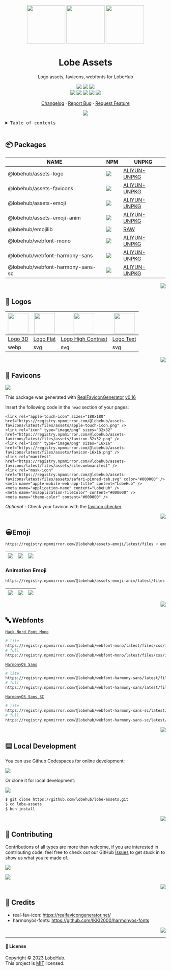 <div align="center"><a name="readme-top"></a>

<img height="120" src="https://registry.npmmirror.com/@lobehub/assets-logo/latest/files/assets/logo-3d.webp">
<img height="120" src="https://gw.alipayobjects.com/zos/kitchen/qJ3l3EPsdW/split.svg">
<img height="120" src="https://registry.npmmirror.com/@lobehub/assets-emoji/latest/files/assets/package.webp">

<h1>Lobe Assets</h1>

Logo assets, favicons, webfonts for LobeHub

[![][github-release-shield]][github-release-link]
[![][github-releasedate-shield]][github-releasedate-link]
[![][github-action-release-shield]][github-action-release-link]<br/>
[![][github-contributors-shield]][github-contributors-link]
[![][github-forks-shield]][github-forks-link]
[![][github-stars-shield]][github-stars-link]
[![][github-issues-shield]][github-issues-link]
[![][github-license-shield]][github-license-link]

[Changelog](./CHANGELOG.md) · [Report Bug][github-issues-link] · [Request Feature][github-issues-link]

![](https://raw.githubusercontent.com/andreasbm/readme/master/assets/lines/rainbow.png)

</div>

<details>
<summary><kbd>Table of contents</kbd></summary>

#### TOC

- [📦 Packages](#-packages)
- [🤯 Logos](#-logos)
- [💞 Favicons](#-favicons)
- [😀Emoji](#emoji)
  - [Animation Emoji](#animation-emoji)
- [🔤 Webfonts](#-webfonts)
- [⌨️ Local Development](#️-local-development)
- [🤝 Contributing](#-contributing)
- [🔗 Credits](#-credits)

####

</details>

<br />

## 📦 Packages

| NAME                             | NPM                                                                                       | UNPKG                                                |
| -------------------------------- | ----------------------------------------------------------------------------------------- | ---------------------------------------------------- |
| @lobehub/assets-logo             | [![][assets-logo-release]][assets-logo-release-url]                                       | [ALIYUN-UNPKG][assets-logo-unpkg]                    |
| @lobehub/assets-favicons         | [![][assets-favicons-release]][assets-favicons-release-url]                               | [ALIYUN-UNPKG][assets-favicons-unpkg]                |
| @lobehub/assets-emoji            | [![][assets-emoji-release]][assets-emoji-release-url]                                     | [ALIYUN-UNPKG][assets-emoji-unpkg]                   |
| @lobehub/assets-emoji-anim       | [![][assets-emoji-anim-release]][assets-emoji-anim-release-url]                           | [ALIYUN-UNPKG][assets-emoji-anim-unpkg]              |
| @lobehub/emojilib                | [![][emojilib-release]][emojilib-release-url]                                             | [RAW][emojilib-unpkg]                                |
| @lobehub/webfont-mono            | [![][assets-webfont-mono-release]][assets-webfont-mono-release-url]                       | [ALIYUN-UNPKG][assets-webfont-mono-unpkg]            |
| @lobehub/webfont-harmony-sans    | [![][assets-webfont-harmony-sans-release]][assets-webfont-harmony-sans-release-url]       | [ALIYUN-UNPKG][assets-webfont-harmony-sans-unpkg]    |
| @lobehub/webfont-harmony-sans-sc | [![][assets-webfont-harmony-sans-sc-release]][assets-webfont-harmony-sans-sc-release-url] | [ALIYUN-UNPKG][assets-webfont-harmony-sans-sc-unpkg] |

<div align="right">

[![][back-to-top]](#readme-top)

</div>

## 🤯 Logos

| <img src="https://registry.npmmirror.com/@lobehub/assets-logo/latest/files/assets/logo-3d.webp" width="64" > | <img src="https://registry.npmmirror.com/@lobehub/assets-logo/latest/files/assets/logo-flat.svg" width="64" > | <img src="https://registry.npmmirror.com/@lobehub/assets-logo/latest/files/assets/logo-high-contrast.svg" width="64" > | <img src="https://registry.npmmirror.com/@lobehub/assets-logo/latest/files/assets/logo-text.svg" width="64" > |
| ------------------------------------------------------------------------------------------------------------ | ------------------------------------------------------------------------------------------------------------- | ---------------------------------------------------------------------------------------------------------------------- | ------------------------------------------------------------------------------------------------------------- |
| [Logo 3D][logo-3d]                                                                                           | [Logo Flat][logo-flat]                                                                                        | [Logo High Contrast][logo-high-contrast]                                                                               | [Logo Text][logo-text]                                                                                        |
| webp                                                                                                         | svg                                                                                                           | svg                                                                                                                    | svg                                                                                                           |

<div align="right">

[![][back-to-top]](#readme-top)

</div>

## 💞 Favicons

![](https://github.com/lobehub/lobe-assets/blob/master/docs/preview.png?raw=true)

This package was generated with [RealFaviconGenerator](https://realfavicongenerator.net/) [v0.16](https://realfavicongenerator.net/change_log#v0.16)

Insert the following code in the `head` section of your pages:

```
<link rel="apple-touch-icon" sizes="180x180" href="https://registry.npmmirror.com/@lobehub/assets-favicons/latest/files/assets/apple-touch-icon.png" />
<link rel="icon" type="image/png" sizes="32x32" href="https://registry.npmmirror.com/@lobehub/assets-favicons/latest/files/assets/favicon-32x32.png" />
<link rel="icon" type="image/png" sizes="16x16" href="https://registry.npmmirror.com/@lobehub/assets-favicons/latest/files/assets/favicon-16x16.png" />
<link rel="manifest" href="https://registry.npmmirror.com/@lobehub/assets-favicons/latest/files/assets/site.webmanifest" />
<link rel="mask-icon" href="https://registry.npmmirror.com/@lobehub/assets-favicons/latest/files/assets/safari-pinned-tab.svg" color="#000000" />
<meta name="apple-mobile-web-app-title" content="LobeHub" />
<meta name="application-name" content="LobeHub" />
<meta name="msapplication-TileColor" content="#000000" />
<meta name="theme-color" content="#000000" />
```

*Optional* - Check your favicon with the [favicon checker](https://realfavicongenerator.net/favicon_checker)

<div align="right">

[![][back-to-top]](#readme-top)

</div>

## 😀Emoji

```bash
https://registry.npmmirror.com/@lobehub/assets-emoji/latest/files < emoji-name > .webp
```

| ![][emoji-1] | ![][emoji-2] | ![][emoji-3] |
| ------------ | ------------ | ------------ |

### Animation Emoji

```bash
https://registry.npmmirror.com/@lobehub/assets-emoji-anim/latest/files < emoji-name > .webp
```

| ![][emoji-1-a] | ![][emoji-2-a] | ![][emoji-3-a] |
| -------------- | -------------- | -------------- |

<div align="right">

[![][back-to-top]](#readme-top)

</div>

## 🔤 Webfonts

[`Hack Nerd Font Mono`](https://registry.npmmirror.com/@lobehub/webfont-mono/latest/files/css/index.css)

```sh
# lite
https://registry.npmmirror.com/@lobehub/webfont-mono/latest/files/css/index.css
# full
https://registry.npmmirror.com/@lobehub/webfont-mono/latest/files/css/index-full.css
```

[`HarmonyOS Sans`](https://registry.npmmirror.com/@lobehub/webfont-harmony-sans/latest/files/webfont-harmony-sans/css/index.css)

```sh
# lite
https://registry.npmmirror.com/@lobehub/webfont-harmony-sans/latest/files/css/index.css
# full
https://registry.npmmirror.com/@lobehub/webfont-harmony-sans/latest/files/css/index-full.css
```

[`HarmonyOS Sans SC`](https://registry.npmmirror.com/@lobehub/webfont-harmony-sans-sc/latest/files/css/index.css)

```sh
# lite
https://registry.npmmirror.com/@lobehub/webfont-harmony-sans-sc/latest/files/css/index.css
# full
https://registry.npmmirror.com/@lobehub/webfont-harmony-sans-sc/latest/files/css/index-full.css
```

<div align="right">

[![][back-to-top]](#readme-top)

</div>

## ⌨️ Local Development

You can use Github Codespaces for online development:

[![][github-codespace-shield]][github-codespace-link]

Or clone it for local development:

[![][bun-shield]][bun-link]

```bash
$ git clone https://github.com/lobehub/lobe-assets.git
$ cd lobe-assets
$ bun install
```

<div align="right">

[![][back-to-top]](#readme-top)

</div>

## 🤝 Contributing

Contributions of all types are more than welcome, if you are interested in contributing code, feel free to check out our GitHub [Issues][github-issues-link] to get stuck in to show us what you’re made of.

[![][pr-welcome-shield]][pr-welcome-link]

[![][github-contrib-shield]][github-contrib-link]

<div align="right">

[![][back-to-top]](#readme-top)

</div>

## 🔗 Credits

- real-fav-icon: <https://realfavicongenerator.net/>
- harmonyos-fonts: <https://github.com/IKKI2000/harmonyos-fonts>

<div align="right">

[![][back-to-top]](#readme-top)

</div>

---

#### 📝 License

Copyright © 2023 [LobeHub][profile-url]. <br />
This project is [MIT](./LICENSE) licensed.

<!-- LINK GROUP -->

[assets-emoji-anim-release]: https://img.shields.io/npm/v/@lobehub/assets-emoji-anim?color=369eff&labelColor=black&logo=npm&logoColor=white&style=flat-square
[assets-emoji-anim-release-url]: https://www.npmjs.com/package/@lobehub/assets-emoji-anim
[assets-emoji-anim-unpkg]: https://registry.npmmirror.com/@lobehub/assets-emoji-anim
[assets-emoji-release]: https://img.shields.io/npm/v/@lobehub/assets-emoji?color=369eff&labelColor=black&logo=npm&logoColor=white&style=flat-square
[assets-emoji-release-url]: https://www.npmjs.com/package/@lobehub/assets-emoji
[assets-emoji-unpkg]: https://registry.npmmirror.com/@lobehub/assets-emoji
[assets-favicons-release]: https://img.shields.io/npm/v/@lobehub/assets-favicons?color=369eff&labelColor=black&logo=npm&logoColor=white&style=flat-square
[assets-favicons-release-url]: https://www.npmjs.com/package/@lobehub/assets-favicons
[assets-favicons-unpkg]: https://registry.npmmirror.com/@lobehub/assets-favicons
[assets-logo-release]: https://img.shields.io/npm/v/@lobehub/assets-logo?color=369eff&labelColor=black&logo=npm&logoColor=white&style=flat-square
[assets-logo-release-url]: https://www.npmjs.com/package/@lobehub/assets-logo
[assets-logo-unpkg]: https://registry.npmmirror.com/@lobehub/assets-logo
[assets-webfont-harmony-sans-release]: https://img.shields.io/npm/v/@lobehub/webfont-harmony-sans?color=369eff&labelColor=black&logo=npm&logoColor=white&style=flat-square
[assets-webfont-harmony-sans-release-url]: https://www.npmjs.com/package/@lobehub/webfont-harmony-sans
[assets-webfont-harmony-sans-sc-release]: https://img.shields.io/npm/v/@lobehub/webfont-harmony-sans-sc?color=369eff&labelColor=black&logo=npm&logoColor=white&style=flat-square
[assets-webfont-harmony-sans-sc-release-url]: https://www.npmjs.com/package/@lobehub/webfont-harmony-sans-sc
[assets-webfont-harmony-sans-sc-unpkg]: https://registry.npmmirror.com/@lobehub/webfont-harmony-sans-sc
[assets-webfont-harmony-sans-unpkg]: https://registry.npmmirror.com/@lobehub/webfont-harmony-sans
[assets-webfont-mono-release]: https://img.shields.io/npm/v/@lobehub/webfont-mono?color=369eff&labelColor=black&logo=npm&logoColor=white&style=flat-square
[assets-webfont-mono-release-url]: https://www.npmjs.com/package/@lobehub/webfont-mono
[assets-webfont-mono-unpkg]: https://registry.npmmirror.com/@lobehub/webfont-mono
[back-to-top]: https://img.shields.io/badge/-BACK_TO_TOP-151515?style=flat-square
[bun-link]: https://bun.sh
[bun-shield]: https://img.shields.io/badge/-speedup%20with%20bun-black?logo=bun&style=for-the-badge
[emoji-1]: https://registry.npmmirror.com/@lobehub/assets-emoji/latest/files/assets/face-with-diagonal-mouth.webp
[emoji-1-a]: https://registry.npmmirror.com/@lobehub/assets-emoji-anim/latest/files/assets/face-with-diagonal-mouth.webp
[emoji-2]: https://registry.npmmirror.com/@lobehub/assets-emoji/latest/files/assets/face-with-hand-over-mouth.webp
[emoji-2-a]: https://registry.npmmirror.com/@lobehub/assets-emoji-anim/latest/files/assets/face-with-hand-over-mouth.webp
[emoji-3]: https://registry.npmmirror.com/@lobehub/assets-emoji/latest/files/assets/face-with-peeking-eye.webp
[emoji-3-a]: https://registry.npmmirror.com/@lobehub/assets-emoji-anim/latest/files/assets/face-with-peeking-eye.webp
[emojilib-release]: https://img.shields.io/npm/v/@lobehub/emojilib?color=369eff&labelColor=black&logo=npm&logoColor=white&style=flat-square
[emojilib-release-url]: https://www.npmjs.com/package/@lobehub/emojilib
[emojilib-unpkg]: https://raw.githubusercontent.com/lobehub/lobe-assets/master/packages/emojilib/index.json
[github-action-release-link]: https://github.com/lobehub/lobe-assets/actions/workflows/release.yml
[github-action-release-shield]: https://img.shields.io/github/actions/workflow/status/lobehub/lobe-assets/release.yml?label=release&labelColor=black&logo=githubactions&logoColor=white&style=flat-square
[github-codespace-link]: https://codespaces.new/lobehub/lobe-chat
[github-codespace-shield]: https://github.com/codespaces/badge.svg
[github-contrib-link]: https://github.com/lobehub/lobe-assets/graphs/contributors
[github-contrib-shield]: https://contrib.rocks/image?repo=lobehub%2Flobe-assets
[github-contributors-link]: https://github.com/lobehub/lobe-assets/graphs/contributors
[github-contributors-shield]: https://img.shields.io/github/contributors/lobehub/lobe-assets?color=c4f042&labelColor=black&style=flat-square
[github-forks-link]: https://github.com/lobehub/lobe-assets/network/members
[github-forks-shield]: https://img.shields.io/github/forks/lobehub/lobe-assets?color=8ae8ff&labelColor=black&style=flat-square
[github-issues-link]: https://github.com/lobehub/lobe-assets/issues
[github-issues-shield]: https://img.shields.io/github/issues/lobehub/lobe-assets?color=ff80eb&labelColor=black&style=flat-square
[github-license-link]: https://github.com/lobehub/lobe-assets/blob/master/LICENSE
[github-license-shield]: https://img.shields.io/github/license/lobehub/lobe-assets?color=white&labelColor=black&style=flat-square
[github-release-link]: https://github.com/lobehub/lobe-assets/releases
[github-release-shield]: https://img.shields.io/github/v/release/lobehub/lobe-assets?color=369eff&labelColor=black&logo=github&style=flat-square
[github-releasedate-link]: https://github.com/lobehub/lobe-assets/releases
[github-releasedate-shield]: https://img.shields.io/github/release-date/lobehub/lobe-assets?labelColor=black&style=flat-square
[github-stars-link]: https://github.com/lobehub/lobe-assets/network/stargazers
[github-stars-shield]: https://img.shields.io/github/stars/lobehub/lobe-assets?color=ffcb47&labelColor=black&style=flat-square
[logo-3d]: https://https://registry.npmmirror.com/@lobehub/assets-logo/latest/files//assets/logo-3d.webp
[logo-flat]: https://https://registry.npmmirror.com/@lobehub/assets-logo/latestfiles//assets/logo-flat.svg
[logo-high-contrast]: https://https://registry.npmmirror.com/@lobehub/assets-logo/latest/files//assets/logo-high-contrast.svg
[logo-text]: https://https://registry.npmmirror.com/@lobehub/assets-logo/latest/files/assets/logo-text.svg
[pr-welcome-link]: https://github.com/lobehub/lobe-assets/pulls
[pr-welcome-shield]: https://img.shields.io/badge/%F0%9F%A4%AF%20PR%20WELCOME-%E2%86%92-ffcb47?labelColor=black&style=for-the-badge
[profile-url]: https://github.com/lobehub
